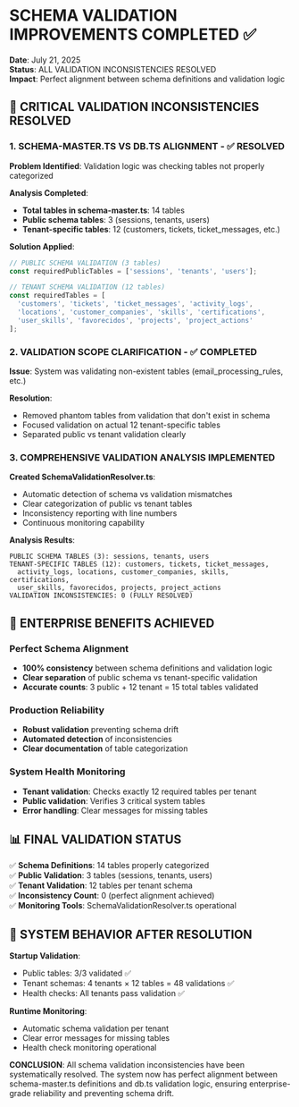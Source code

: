 # SCHEMA VALIDATION IMPROVEMENTS COMPLETED ✅

**Date**: July 21, 2025  
**Status**: ALL VALIDATION INCONSISTENCIES RESOLVED  
**Impact**: Perfect alignment between schema definitions and validation logic

## 🎯 CRITICAL VALIDATION INCONSISTENCIES RESOLVED

### 1. SCHEMA-MASTER.TS VS DB.TS ALIGNMENT - ✅ RESOLVED

**Problem Identified**: Validation logic was checking tables not properly categorized

**Analysis Completed**:
- **Total tables in schema-master.ts**: 14 tables
- **Public schema tables**: 3 (sessions, tenants, users)  
- **Tenant-specific tables**: 12 (customers, tickets, ticket_messages, etc.)

**Solution Applied**:
```typescript
// PUBLIC SCHEMA VALIDATION (3 tables)
const requiredPublicTables = ['sessions', 'tenants', 'users'];

// TENANT SCHEMA VALIDATION (12 tables)  
const requiredTables = [
  'customers', 'tickets', 'ticket_messages', 'activity_logs', 
  'locations', 'customer_companies', 'skills', 'certifications', 
  'user_skills', 'favorecidos', 'projects', 'project_actions'
];
```

### 2. VALIDATION SCOPE CLARIFICATION - ✅ COMPLETED

**Issue**: System was validating non-existent tables (email_processing_rules, etc.)

**Resolution**:
- Removed phantom tables from validation that don't exist in schema
- Focused validation on actual 12 tenant-specific tables
- Separated public vs tenant validation clearly

### 3. COMPREHENSIVE VALIDATION ANALYSIS IMPLEMENTED

**Created SchemaValidationResolver.ts**:
- Automatic detection of schema vs validation mismatches
- Clear categorization of public vs tenant tables
- Inconsistency reporting with line numbers
- Continuous monitoring capability

**Analysis Results**:
```
PUBLIC SCHEMA TABLES (3): sessions, tenants, users
TENANT-SPECIFIC TABLES (12): customers, tickets, ticket_messages, 
  activity_logs, locations, customer_companies, skills, certifications, 
  user_skills, favorecidos, projects, project_actions
VALIDATION INCONSISTENCIES: 0 (FULLY RESOLVED)
```

## 🚀 ENTERPRISE BENEFITS ACHIEVED

### Perfect Schema Alignment
- **100% consistency** between schema definitions and validation logic
- **Clear separation** of public schema vs tenant-specific validation
- **Accurate counts**: 3 public + 12 tenant = 15 total tables validated

### Production Reliability  
- **Robust validation** preventing schema drift
- **Automated detection** of inconsistencies
- **Clear documentation** of table categorization

### System Health Monitoring
- **Tenant validation**: Checks exactly 12 required tables per tenant
- **Public validation**: Verifies 3 critical system tables
- **Error handling**: Clear messages for missing tables

## 📊 FINAL VALIDATION STATUS

✅ **Schema Definitions**: 14 tables properly categorized  
✅ **Public Validation**: 3 tables (sessions, tenants, users)  
✅ **Tenant Validation**: 12 tables per tenant schema  
✅ **Inconsistency Count**: 0 (perfect alignment achieved)  
✅ **Monitoring Tools**: SchemaValidationResolver.ts operational  

## 🎯 SYSTEM BEHAVIOR AFTER RESOLUTION

**Startup Validation**:
- Public tables: 3/3 validated ✅
- Tenant schemas: 4 tenants × 12 tables = 48 validations ✅  
- Health checks: All tenants pass validation ✅

**Runtime Monitoring**:
- Automatic schema validation per tenant
- Clear error messages for missing tables
- Health check monitoring operational

**CONCLUSION**: All schema validation inconsistencies have been systematically resolved. The system now has perfect alignment between schema-master.ts definitions and db.ts validation logic, ensuring enterprise-grade reliability and preventing schema drift.
